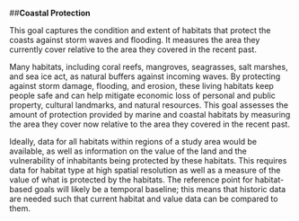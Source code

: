 ##**Coastal Protection**

This goal captures the condition and extent of habitats that protect the coasts against storm waves and flooding. It measures the area they currently cover relative to the area they covered in the recent past.

Many habitats, including coral reefs, mangroves, seagrasses, salt marshes, and sea ice act, as natural buffers against incoming waves. By protecting against storm damage, flooding, and erosion, these living habitats keep people safe and can help mitigate economic loss of personal and public property, cultural landmarks, and natural resources. This goal assesses the amount of protection provided by marine and coastal habitats by measuring the area they cover now relative to the area they covered in the recent past.

Ideally, data for all habitats within regions of a study area would be available, as well as information on the value of the land and the vulnerability of inhabitants being protected by these habitats. This requires data for habitat type at high spatial resolution as well as a measure of the value of what is protected by the habitats. The reference point for habitat-based goals will likely be a temporal baseline; this means that historic data are needed such that current habitat and value data can be compared to them.
